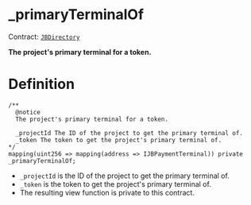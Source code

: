 # _primaryTerminalOf

Contract: [`JBDirectory`](/api/contracts/jbdirectory/README.md)‌

**The project's primary terminal for a token.**

# Definition

```
/** 
  @notice 
  The project's primary terminal for a token.

  _projectId The ID of the project to get the primary terminal of.
  _token The token to get the project's primary terminal of.
*/
mapping(uint256 => mapping(address => IJBPaymentTerminal)) private _primaryTerminalOf;
```

* `_projectId` is the ID of the project to get the primary terminal of.
* `_token` is the token to get the project's primary terminal of.
* The resulting view function is private to this contract.
